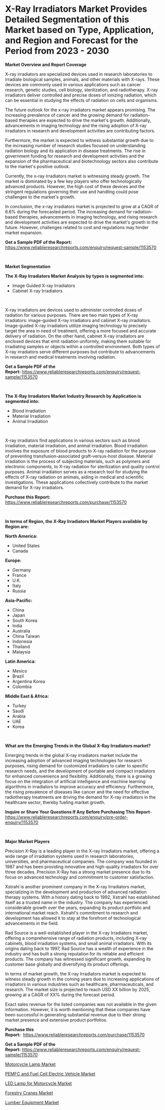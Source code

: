 <p><h1>X-Ray Irradiators Market Provides Detailed Segmentation of this Market based on Type, Application, and Region and Forecast for the Period from 2023 - 2030</h1></p><p><strong>Market Overview and Report Coverage</strong></p>
<p><p>X-ray irradiators are specialized devices used in research laboratories to irradiate biological samples, animals, and other materials with X-rays. These devices are commonly used in various applications such as cancer research, genetic studies, cell biology, sterilization, and radiotherapy. X-ray irradiators deliver controlled and precise doses of ionizing radiation, which can be essential in studying the effects of radiation on cells and organisms.</p><p>The future outlook for the x-ray irradiators market appears promising. The increasing prevalence of cancer and the growing demand for radiation-based therapies are expected to drive the market's growth. Additionally, advancements in imaging technology and the rising adoption of X-ray irradiators in research and development activities are contributing factors.</p><p>Furthermore, the market is expected to witness substantial growth due to the increasing number of research studies focused on understanding radiation biology and its application in disease treatments. The rise in government funding for research and development activities and the expansion of the pharmaceutical and biotechnology sectors also contribute to the market's positive outlook.</p><p>Currently, the x-ray irradiators market is witnessing steady growth. The market is dominated by a few key players who offer technologically advanced products. However, the high cost of these devices and the stringent regulations governing their use and handling could pose challenges to the market's growth.</p><p>In conclusion, the x-ray irradiators market is projected to grow at a CAGR of 6.6% during the forecasted period. The increasing demand for radiation-based therapies, advancements in imaging technology, and rising research and development activities are expected to drive the market's growth in the future. However, challenges related to cost and regulations may hinder market expansion.</p></p>
<p><strong>Get a Sample PDF of the Report:</strong> <a href="https://www.reliableresearchreports.com/enquiry/request-sample/1153570">https://www.reliableresearchreports.com/enquiry/request-sample/1153570</a></p>
<p>&nbsp;</p>
<p><strong>Market Segmentation</strong></p>
<p><strong>The X-Ray Irradiators Market Analysis by types is segmented into:</strong></p>
<p><ul><li>Image Guided X-ray Irradiators</li><li>Cabinet X-ray Irradiators</li></ul></p>
<p>&nbsp;</p>
<p><p>X-ray irradiators are devices used to administer controlled doses of radiation for various purposes. There are two main types of X-ray irradiators: image-guided X-ray irradiators and cabinet X-ray irradiators. Image-guided X-ray irradiators utilize imaging technology to precisely target the area in need of treatment, offering a more focused and accurate delivery of radiation. On the other hand, cabinet X-ray irradiators are enclosed devices that emit radiation uniformly, making them suitable for irradiating samples or objects within a controlled environment. Both types of X-ray irradiators serve different purposes but contribute to advancements in research and medical treatments involving radiation.</p></p>
<p><strong>Get a Sample PDF of the Report:</strong>&nbsp;<a href="https://www.reliableresearchreports.com/enquiry/request-sample/1153570">https://www.reliableresearchreports.com/enquiry/request-sample/1153570</a></p>
<p>&nbsp;</p>
<p><strong>The X-Ray Irradiators Market Industry Research by Application is segmented into:</strong></p>
<p><ul><li>Blood Irradiation</li><li>Material Irradiation</li><li>Animal Irradiation</li></ul></p>
<p>&nbsp;</p>
<p><p>X-ray irradiators find applications in various sectors such as blood irradiation, material irradiation, and animal irradiation. Blood irradiation involves the exposure of blood products to X-ray radiation for the purpose of preventing transfusion-associated graft-versus-host disease. Material irradiation is the process of subjecting materials, such as polymers and electronic components, to X-ray radiation for sterilization and quality control purposes. Animal irradiation serves as a research tool for studying the effects of X-ray radiation on animals, aiding in medical and scientific investigations. These applications collectively contribute to the market demand for X-ray irradiators.</p></p>
<p><strong>Purchase this Report:</strong>&nbsp; <a href="https://www.reliableresearchreports.com/purchase/1153570">https://www.reliableresearchreports.com/purchase/1153570</a></p>
<p>&nbsp;</p>
<p><strong>In terms of Region, the X-Ray Irradiators Market Players available by Region are:</strong></p>
<p>
    <p> <strong> North America: </strong>
        <ul>
            <li>United States</li>
            <li>Canada</li>
        </ul>
        </p> 
    <p> <strong> Europe: </strong>
        <ul>
            <li>Germany</li>
            <li>France</li>
            <li>U.K.</li>
            <li>Italy</li>
            <li>Russia</li>
        </ul>
        </p> 
    <p> <strong> Asia-Pacific: </strong>
        <ul>
            <li>China</li>
            <li>Japan</li>
            <li>South Korea</li>
            <li>India</li>
            <li>Australia</li>
            <li>China Taiwan</li>
            <li>Indonesia</li>
            <li>Thailand</li>
            <li>Malaysia</li>
        </ul>
        </p> 
    <p> <strong> Latin America: </strong>
        <ul>
            <li>Mexico</li>
            <li>Brazil</li>
            <li>Argentina Korea</li>
            <li>Colombia</li>
        </ul>
        </p> 
    <p> <strong> Middle East & Africa: </strong>
        <ul>
            <li>Turkey</li>
            <li>Saudi</li>
            <li>Arabia</li>
            <li>UAE</li>
            <li>Korea</li>
        </ul>
    </p>
    </p>
<p>&nbsp;</p>
<p><strong>What are the Emerging Trends in the Global X-Ray Irradiators market?</strong></p>
<p><p>Emerging trends in the global X-ray irradiators market include the increasing adoption of advanced imaging technologies for research purposes, rising demand for customized irradiators to cater to specific research needs, and the development of portable and compact irradiators for enhanced convenience and flexibility. Additionally, there is a growing focus on the integration of artificial intelligence and machine learning algorithms in irradiators to improve accuracy and efficiency. Furthermore, the rising prevalence of diseases like cancer and the need for effective radiotherapy treatments are driving the demand for X-ray irradiators in the healthcare sector, thereby fueling market growth.</p></p>
<p><strong>Inquire or Share Your Questions If Any Before Purchasing This Report</strong>- <a href="https://www.reliableresearchreports.com/enquiry/pre-order-enquiry/1153570">https://www.reliableresearchreports.com/enquiry/pre-order-enquiry/1153570</a></p>
<p>&nbsp;</p>
<p><strong>Major Market Players</strong></p>
<p><p>Precision X-Ray is a leading player in the X-ray Irradiators market, offering a wide range of irradiation systems used in research laboratories, universities, and pharmaceutical companies. The company was founded in 1987 and has been providing innovative and high-quality irradiators for over three decades. Precision X-Ray has a strong market presence due to its focus on advanced technology and commitment to customer satisfaction.</p><p>Xstrahl is another prominent company in the X-ray Irradiators market, specializing in the development and production of advanced radiation therapy systems. With a history dating back to 1992, Xstrahl has established itself as a trusted name in the industry. The company has experienced considerable growth over the years, expanding its product portfolio and international market reach. Xstrahl's commitment to research and development has allowed it to stay at the forefront of technological advancements in the field.</p><p>Rad Source is a well-established player in the X-ray Irradiators market, offering a comprehensive range of radiation products, including X-ray cabinets, blood irradiation systems, and small animal irradiators. With its origins dating back to 1997, Rad Source has a wealth of experience in the industry and has built a strong reputation for its reliable and efficient products. The company has witnessed significant growth, expanding its customer base globally and diversifying its product offerings.</p><p>In terms of market growth, the X-ray Irradiators market is expected to witness steady growth in the coming years due to increasing applications of irradiators in various industries such as healthcare, pharmaceuticals, and research. The market size is projected to reach USD XX billion by 2025, growing at a CAGR of XX% during the forecast period.</p><p>Exact sales revenue for the listed companies was not available in the given information. However, it is worth mentioning that these companies have been successful in generating substantial revenue due to their strong market presence and extensive product portfolios.</p></p>
<p><strong>Purchase this Report:</strong>&nbsp;&nbsp;<a href="https://www.reliableresearchreports.com/purchase/1153570">https://www.reliableresearchreports.com/purchase/1153570</a></p>
<p></p>
<p><strong>Get a Sample PDF of the Report:</strong>&nbsp;<a href="https://www.reliableresearchreports.com/enquiry/request-sample/1153570">https://www.reliableresearchreports.com/enquiry/request-sample/1153570</a></p>
<p><p><a href="https://www.linkedin.com/pulse/motorcycle-lamp-market-research-report-unlocks-analysis-0auae/">Motorcycle Lamp Market</a></p><p><a href="https://github.com/AKSHATREPORTPRIME/Market-Research-Report-List-1/blob/main/pemfc-and-fuel-cell-electric-vehicle-market.md">PEMFC and Fuel Cell Electric Vehicle Market</a></p><p><a href="https://www.linkedin.com/pulse/led-lamp-motorcycle-market-share-amp-new-trends-analysis-onqde/">LED Lamp for Motorcycle Market</a></p><p><a href="https://medium.com/@mariad13206/forestry-cranes-market-size-growth-forecast-2023-2030-271e0cd4e8cc">Forestry Cranes Market</a></p><p><a href="https://medium.com/@andem140256/lumber-equipment-market-size-growth-forecast-2023-2030-a663e52b1c19">Lumber Equipment Market</a></p></p>